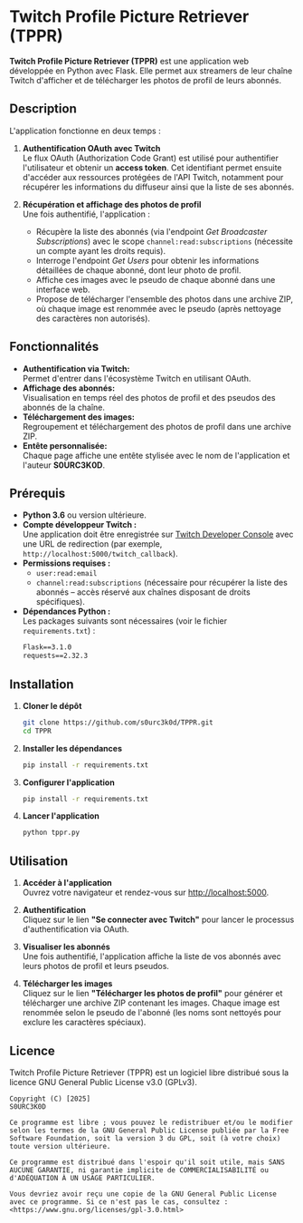 # Twitch Profile Picture Retriever (TPPR)

**Twitch Profile Picture Retriever (TPPR)** est une application web développée en Python avec Flask. Elle permet aux streamers de leur chaîne Twitch d'afficher et de télécharger les photos de profil de leurs abonnés.

## Description

L'application fonctionne en deux temps :

1. **Authentification OAuth avec Twitch**  
   Le flux OAuth (Authorization Code Grant) est utilisé pour authentifier l'utilisateur et obtenir un **access token**. Cet identifiant permet ensuite d'accéder aux ressources protégées de l'API Twitch, notamment pour récupérer les informations du diffuseur ainsi que la liste de ses abonnés.

2. **Récupération et affichage des photos de profil**  
   Une fois authentifié, l'application :
   - Récupère la liste des abonnés (via l'endpoint *Get Broadcaster Subscriptions*) avec le scope `channel:read:subscriptions` (nécessite un compte ayant les droits requis).
   - Interroge l'endpoint *Get Users* pour obtenir les informations détaillées de chaque abonné, dont leur photo de profil.
   - Affiche ces images avec le pseudo de chaque abonné dans une interface web.
   - Propose de télécharger l'ensemble des photos dans une archive ZIP, où chaque image est renommée avec le pseudo (après nettoyage des caractères non autorisés).

## Fonctionnalités

- **Authentification via Twitch:**  
  Permet d'entrer dans l'écosystème Twitch en utilisant OAuth.  
- **Affichage des abonnés:**  
  Visualisation en temps réel des photos de profil et des pseudos des abonnés de la chaîne.
- **Téléchargement des images:**  
  Regroupement et téléchargement des photos de profil dans une archive ZIP.
- **Entête personnalisée:**  
  Chaque page affiche une entête stylisée avec le nom de l'application et l'auteur **S0URC3K0D**.

## Prérequis

- **Python 3.6** ou version ultérieure.
- **Compte développeur Twitch :**  
  Une application doit être enregistrée sur [Twitch Developer Console](https://dev.twitch.tv/console) avec une URL de redirection (par exemple, `http://localhost:5000/twitch_callback`).
- **Permissions requises :**  
  - `user:read:email`
  - `channel:read:subscriptions` (nécessaire pour récupérer la liste des abonnés – accès réservé aux chaînes disposant de droits spécifiques).
- **Dépendances Python :**  
  Les packages suivants sont nécessaires (voir le fichier `requirements.txt`) :
  ```txt
  Flask==3.1.0
  requests==2.32.3

## Installation

1. **Cloner le dépôt**  
   ```bash
   git clone https://github.com/s0urc3k0d/TPPR.git
   cd TPPR

2. **Installer les dépendances**  
   ```bash
   pip install -r requirements.txt

3. **Configurer l'application**  
   ```bash
   pip install -r requirements.txt

4. **Lancer l'application**  
   ```bash
   python tppr.py

## Utilisation

1. **Accéder à l'application**  
   Ouvrez votre navigateur et rendez-vous sur [http://localhost:5000](http://localhost:5000).

2. **Authentification**  
   Cliquez sur le lien **"Se connecter avec Twitch"** pour lancer le processus d'authentification via OAuth.

3. **Visualiser les abonnés**  
   Une fois authentifié, l'application affiche la liste de vos abonnés avec leurs photos de profil et leurs pseudos.

4. **Télécharger les images**  
   Cliquez sur le lien **"Télécharger les photos de profil"** pour générer et télécharger une archive ZIP contenant les images. Chaque image est renommée selon le pseudo de l'abonné (les noms sont nettoyés pour exclure les caractères spéciaux).

## Licence

Twitch Profile Picture Retriever (TPPR) est un logiciel libre distribué sous la licence GNU General Public License v3.0 (GPLv3).

```text
Copyright (C) [2025]  
S0URC3K0D

Ce programme est libre ; vous pouvez le redistribuer et/ou le modifier selon les termes de la GNU General Public License publiée par la Free Software Foundation, soit la version 3 du GPL, soit (à votre choix) toute version ultérieure.

Ce programme est distribué dans l'espoir qu'il soit utile, mais SANS AUCUNE GARANTIE, ni garantie implicite de COMMERCIALISABILITÉ ou d'ADÉQUATION À UN USAGE PARTICULIER.

Vous devriez avoir reçu une copie de la GNU General Public License avec ce programme. Si ce n'est pas le cas, consultez :  
<https://www.gnu.org/licenses/gpl-3.0.html>
